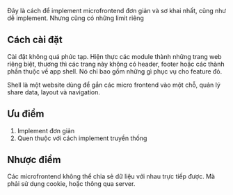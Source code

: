 Đây là cách để implement microfrontend đơn giản và sơ khai nhất, cũng như dễ implement. Nhưng cũng có những limit riêng

## Cách cài đặt

Cài đặt không quá phức tạp. Hiện thực các module thành những trang web riêng biệt, thương thì các trang này không có header, footer hoặc các thành phần thuộc về app shell. Nó chỉ bao gồm những gì phục vụ cho feature đó.

Shell là một website dùng để gắn các micro frontend vào một chỗ, quản lý share data, layout và navigation.

## Ưu điểm

1. Implement đơn giản
2. Quen thuộc với cách implement truyền thống

## Nhược điểm

Các microfrontend không thể chia sẻ dữ liệu với nhau trực tiếp được. Mà phải sử dụng cookie, hoặc thông qua server.